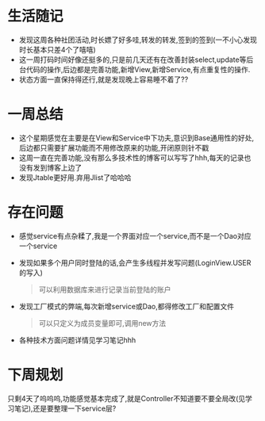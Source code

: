# 生活随记

- 发现这周各种社团活动,时长嫖了好多哇,转发的转发,签到的签到(一不小心发现时长基本只差4个了嘻嘻)
- 这一周打码时间好像还挺多的,只是前几天还有在改善封装select,update等后台代码的操作,后边都是完善功能,新增View,新增Service,有点重复性的操作.
- 状态方面一直保持得还行,就是发现晚上容易睡不着了??


# 一周总结

- 这个星期感觉在主要是在View和Service中下功夫,意识到Base通用性的好处,后边都只需要扩展功能而不用修改原来的功能,开闭原则针不戳
- 这周一直在完善功能,没有那么多技术性的博客可以写写了hhh,每天的记录也没有发到博客上边了
- 发现Jtable更好用.弃用Jlist了哈哈哈

# 存在问题

- 感觉service有点杂糅了,我是一个界面对应一个service,而不是一个Dao对应一个service

- 发现如果多个用户同时登陆的话,会产生多线程并发写问题(LoginView.USER的写入)

  > 可以利用数据库来进行记录当前登陆的账户

- 发现工厂模式的弊端,每次新增service或Dao,都得修改工厂和配置文件

  > 可以只定义为成员变量即可,调用new方法

- 各种技术方面问题详情见学习笔记hhh

# 下周规划

只剩4天了呜呜呜,功能感觉基本完成了,就是Controller不知道要不要全局改(见学习笔记),还是要整理一下service层?